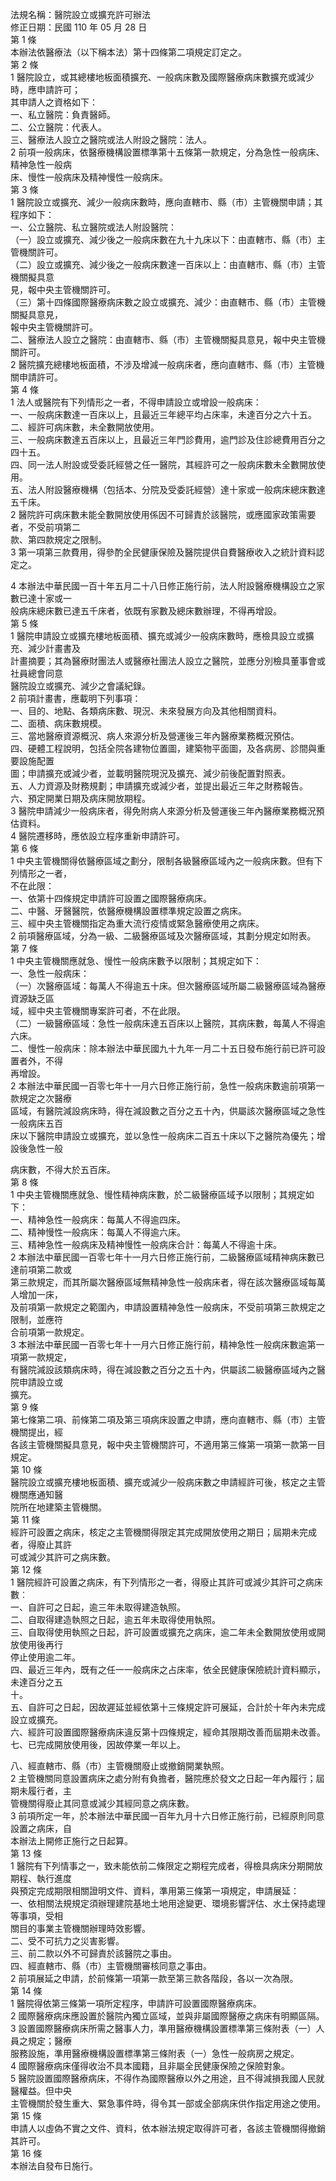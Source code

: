 法規名稱：醫院設立或擴充許可辦法  
修正日期：民國 110 年 05 月 28 日  
第 1 條  
本辦法依醫療法（以下稱本法）第十四條第二項規定訂定之。  
第 2 條  
1 醫院設立，或其總樓地板面積擴充、一般病床數及國際醫療病床數擴充或減少時，應申請許可；  
其申請人之資格如下：  
一、私立醫院：負責醫師。  
二、公立醫院：代表人。  
三、醫療法人設立之醫院或法人附設之醫院：法人。  
2 前項一般病床，依醫療機構設置標準第十五條第一款規定，分為急性一般病床、精神急性一般病  
床、慢性一般病床及精神慢性一般病床。  
第 3 條  
1 醫院設立或擴充、減少一般病床數時，應向直轄市、縣（市）主管機關申請；其程序如下：  
一、公立醫院、私立醫院或法人附設醫院：  
（一）設立或擴充、減少後之一般病床數在九十九床以下：由直轄市、縣（市）主管機關許可。  
（二）設立或擴充、減少後之一般病床數達一百床以上：由直轄市、縣（市）主管機關擬具意  
見，報中央主管機關許可。  
（三）第十四條國際醫療病床數之設立或擴充、減少：由直轄市、縣（市）主管機關擬具意見，  
報中央主管機關許可。  
二、醫療法人設立之醫院：由直轄市、縣（市）主管機關擬具意見，報中央主管機關許可。  
2 醫院擴充總樓地板面積，不涉及增減一般病床者，應向直轄市、縣（市）主管機關申請許可。  
第 4 條  
1 法人或醫院有下列情形之一者，不得申請設立或增設一般病床：  
一、一般病床數達一百床以上，且最近三年總平均占床率，未達百分之六十五。  
二、經許可病床數，未全數開放使用。  
三、一般病床數達五百床以上，且最近三年門診費用，逾門診及住診總費用百分之四十五。  
四、同一法人附設或受委託經營之任一醫院，其經許可之一般病床數未全數開放使用。  
五、法人附設醫療機構（包括本、分院及受委託經營）達十家或一般病床總床數達五千床。  
2 醫院許可病床數未能全數開放使用係因不可歸責於該醫院，或應國家政策需要者，不受前項第二  
款、第四款規定之限制。  
3 第一項第三款費用，得參酌全民健康保險及醫院提供自費醫療收入之統計資料認定之。  


4 本辦法中華民國一百十年五月二十八日修正施行前，法人附設醫療機構設立之家數已達十家或一  
般病床總床數已達五千床者，依既有家數及總床數辦理，不得再增設。  
第 5 條  
1 醫院申請設立或擴充樓地板面積、擴充或減少一般病床數時，應檢具設立或擴充、減少計畫書及  
計畫摘要；其為醫療財團法人或醫療社團法人設立之醫院，並應分別檢具董事會或社員總會同意  
醫院設立或擴充、減少之會議紀錄。  
2 前項計畫書，應載明下列事項：  
一、目的、地點、各類病床數、現況、未來發展方向及其他相關資料。  
二、面積、病床數規模。  
三、當地醫療資源概況、病人來源分析及營運後三年內醫療業務概況預估。  
四、硬體工程說明，包括全院各建物位置圖，建築物平面圖，及各病房、診間與重要設施配置  
圖；申請擴充或減少者，並載明醫院現況及擴充、減少前後配置對照表。  
五、人力資源及財務規劃；申請擴充或減少者，並提出最近三年之財務報告。  
六、預定開業日期及病床開放期程。  
3 醫院申請減少一般病床者，得免附病人來源分析及營運後三年內醫療業務概況預估資料。  
4 醫院遷移時，應依設立程序重新申請許可。  
第 6 條  
1 中央主管機關得依醫療區域之劃分，限制各級醫療區域內之一般病床數。但有下列情形之一者，  
不在此限：  
一、依第十四條規定申請許可設置之國際醫療病床。  
二、中醫、牙醫醫院，依醫療機構設置標準規定設置之病床。  
三、經中央主管機關指定為重大流行疫情或緊急醫療使用之病床。  
2 前項醫療區域，分為一級、二級醫療區域及次醫療區域，其劃分規定如附表。  
第 7 條  
1 中央主管機關應就急、慢性一般病床數予以限制；其規定如下：  
一、急性一般病床：  
（一）次醫療區域：每萬人不得逾五十床。但次醫療區域所屬二級醫療區域為醫療資源缺乏區  
域，經中央主管機關專案許可者，不在此限。  
（二）一級醫療區域：急性一般病床達五百床以上醫院，其病床數，每萬人不得逾六床。  
二、慢性一般病床：除本辦法中華民國九十九年一月二十五日發布施行前已許可設置者外，不得  
再增設。  
2 本辦法中華民國一百零七年十一月六日修正施行前，急性一般病床數逾前項第一款規定之次醫療  
區域，有醫院減設病床時，得在減設數之百分之五十內，供屬該次醫療區域之急性一般病床五百  
床以下醫院申請設立或擴充，並以急性一般病床二百五十床以下之醫院為優先；增設後急性一般  


病床數，不得大於五百床。  
第 8 條  
1 中央主管機關應就急、慢性精神病床數，於二級醫療區域予以限制；其規定如下：  
一、精神急性一般病床：每萬人不得逾四床。  
二、精神慢性一般病床：每萬人不得逾六床。  
三、精神急性一般病床及精神慢性一般病床合計：每萬人不得逾十床。  
2 本辦法中華民國一百零七年十一月六日修正施行前，二級醫療區域精神病床數已達前項第二款或  
第三款規定，而其所屬次醫療區域無精神急性一般病床者，得在該次醫療區域每萬人增加一床，  
及前項第一款規定之範圍內，申請設置精神急性一般病床，不受前項第三款規定之限制，並應符  
合前項第一款規定。  
3 本辦法中華民國一百零七年十一月六日修正施行前，精神急性一般病床數逾第一項第一款規定，  
有醫院減設該類病床時，得在減設數之百分之五十內，供屬該二級醫療區域內之醫院申請設立或  
擴充。  
第 9 條  
第七條第二項、前條第二項及第三項病床設置之申請，應向直轄市、縣（市）主管機關提出，經  
各該主管機關擬具意見，報中央主管機關許可，不適用第三條第一項第一款第一目規定。  
第 10 條  
醫院設立或擴充樓地板面積、擴充或減少一般病床數之申請經許可後，核定之主管機關應通知醫  
院所在地建築主管機關。  
第 11 條  
經許可設置之病床，核定之主管機關得限定其完成開放使用之期日；屆期未完成者，得廢止其許  
可或減少其許可之病床數。  
第 12 條  
1 醫院經許可設置之病床，有下列情形之一者，得廢止其許可或減少其許可之病床數︰  
一、自許可之日起，逾三年未取得建造執照。  
二、自取得建造執照之日起，逾五年未取得使用執照。  
三、自取得使用執照之日起，許可設置或擴充之病床，逾二年未全數開放使用或開放使用後再行  
停止使用逾二年。  
四、最近三年內，既有之任一一般病床之占床率，依全民健康保險統計資料顯示，未達百分之五  
十。  
五、自許可之日起，因故遲延並經依第十三條規定許可展延，合計於十年內未完成設立或擴充。  
六、經許可設置國際醫療病床違反第十四條規定，經命其限期改善而屆期未改善。  
七、已完成開放使用後，因故停業一年以上。  


八、經直轄市、縣（市）主管機關廢止或撤銷開業執照。  
2 主管機關同意設置病床之處分附有負擔者，醫院應於發文之日起一年內履行；屆期未履行者，主  
管機關得廢止其同意或減少其經同意之病床數。  
3 前項所定一年，於本辦法中華民國一百年九月十六日修正施行前，已經原則同意設置之病床，自  
本辦法上開修正施行之日起算。  
第 13 條  
1 醫院有下列情事之一，致未能依前二條限定之期程完成者，得檢具病床分期開放期程、執行進度  
與預定完成期限相關證明文件、資料，準用第三條第一項規定，申請展延：  
一、依相關法規規定須辦理建院基地土地用途變更、環境影響評估、水土保持處理等事項，受相  
關目的事業主管機關辦理時效影響。  
二、受不可抗力之災害影響。  
三、前二款以外不可歸責於該醫院之事由。  
四、經直轄市、縣（市）主管機關審核同意之事由。  
2 前項展延之申請，於前條第一項第一款至第三款各階段，各以一次為限。  
第 14 條  
1 醫院得依第三條第一項所定程序，申請許可設置國際醫療病床。  
2 國際醫療病床應設置於醫院內獨立區域，並與非屬國際醫療之病床有明顯區隔。  
3 設置國際醫療病床所需之醫事人力，準用醫療機構設置標準第三條附表（一）人員之規定；醫療  
服務設施，準用醫療機構設置標準第三條附表（一）急性一般病房之規定。  
4 國際醫療病床僅得收治不具本國籍，且非屬全民健康保險之保險對象。  
5 醫院設置國際醫療病床，不得作為國際醫療以外之用途，且不得減損我國人民就醫權益。但中央  
主管機關於發生重大、緊急事件時，得令其一部或全部病床供作指定用途之使用。  
第 15 條  
申請人以虛偽不實之文件、資料，依本辦法規定取得許可者，各該主管機關得撤銷其許可。  
第 16 條  
本辦法自發布日施行。  


